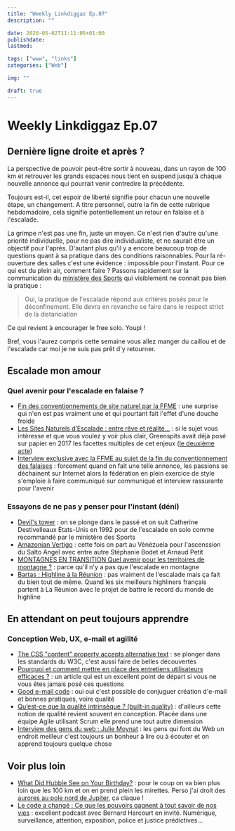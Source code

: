 ```yaml
---
title: "Weekly Linkdiggaz Ep.07"
description: ""

date: 2020-05-02T11:11:05+01:00
publishdate: 
lastmod: 

tags: ["www", "links"]
categories: ["Web"]

img: ""

draft: true
---
```


# Weekly Linkdiggaz Ep.07

## Dernière ligne droite et après&nbsp;?

La perspective de pouvoir peut-être sortir à nouveau, dans un rayon de 100 km et retrouver les grands espaces nous tient en suspend jusqu'à chaque nouvelle annonce qui pourrait venir contredire la précédente.

Toujours est-il, cet espoir de liberté signifie pour chacun une nouvelle étape, un changement.
A titre personnel, outre la fin de cette rubrique hebdomadoire, cela signifie potentiellement un retour en falaise et à l'escalade.

La grimpe n'est pas une fin, juste un moyen. Ce n'est rien d'autre qu'une priorité individuelle, pour ne pas dire individualiste, et ne saurait être un objectif pour l'après. D'autant plus qu'il y a encore beaucoup trop de questions quant à sa pratique dans des conditions raisonnables. Pour la ré-ouverture des salles c'est une évidence&nbsp;: impossible pour l'instant. Pour ce qui est du plein air, comment faire&nbsp;? Passons rapidement sur la communication du [ministère des Sports](https://twitter.com/Sports_gouv/status/1255832264694521858) qui visiblement ne connait pas bien la pratique&nbsp;:

> Oui, la pratique de l'escalade répond aux critères posés pour le déconfinement. Elle devra en revanche se faire dans le respect strict de la distanciation

Ce qui revient à encourager le free solo. Youpi&nbsp;!

Bref, vous l'aurez compris cette semaine vous allez manger du caillou et de l'escalade car moi je ne suis pas prêt d'y retourner.

## Escalade mon amour

### Quel avenir pour l'escalade en falaise&nbsp;?

- [Fin des conventionnements de site naturel par la FFME](https://planetgrimpe.com/2020/04/28/la-ffme-annonce-la-fin-des-conventions-la-grimpe-en-falaise-menacee/)&nbsp;: une surprise qui n'en est pas vraiment une et qui pourtant fait l'effet d'une douche froide
- [Les Sites Naturels d’Escalade&nbsp;: entre rêve et réalité…](https://greenspits.com/la-guerre-des-sites/)&nbsp;: si le sujet vous intéresse et que vous voulez y voir plus clair, Greenspits avait déjà posé sur papier en 2017 les facettes multiples de cet enjeux ([le deuxième acte](https://greenspits.com/la-guerre-des-sites-2/))
- [Interview exclusive avec la FFME au sujet de la fin du conventionnement des falaises](https://planetgrimpe.com/2020/05/01/interview-exclusive-avec-la-ffme-au-sujet-de-la-fin-du-conventionnement-des-falaises/)&nbsp;: forcement quand on fait une telle annonce, les passions se déchainent sur Internet alors la fédération en plein exercice de style s'emploie à faire communiqué sur communiqué et interview rassurante pour l'avenir

### Essayons de ne pas y penser pour l'instant (déni)

- [Devil's tower](https://youtu.be/4pbOAxxoC9c)&nbsp;: on se plonge dans le passé et on suit Catherine Destivelleaux États-Unis en 1992 pour de l'escalade en solo comme recommandé par le ministère des Sports
- [Amazonian Vertigo](https://vimeo.com/308215394)&nbsp;: cette fois on part au Vénézuela pour l'ascenssion du Salto Angel avec entre autre Stéphanie Bodet et Arnaud Petit
- [MONTAGNES EN TRANSITION Quel avenir pour les territoires de montagne&nbsp;?](https://vimeo.com/383518471)&nbsp;: parce qu'il n'y a pas que l'escalade en montagne
- [Bartas&nbsp;: Highline à la Réunion](https://vimeo.com/164248959)&nbsp;: pas vraiment de l'escalade mais ça fait du bien tout de même. Quand les six meilleurs highliners français partent à La Réunion avec le projet de battre le record du monde de highline

## En attendant on peut toujours apprendre

### Conception Web, UX, e-mail et agilité

- <a href="https://www.stefanjudis.com/today-i-learned/css-content-accepts-alternative-text/" hreflang="en">The CSS "content" property accepts alternative text</a>&nbsp;: se plonger dans les standards du W3C, c'est aussi faire de belles découvertes
- [Pourquoi et comment mettre en place des entretiens utilisateurs efficaces&nbsp;?](https://www.uptilab.com/fr/pourquoi-et-comment-mettre-en-place-des-entretiens-utilisateurs-efficaces/)&nbsp;: un article qui est un excellent point de départ si vous ne vous êtes jamais posé ces questions
- <a href="https://www.goodemailcode.com/" hreflang="en">Good e-mail code</a>&nbsp;: oui oui c'est possible de conjuguer création d'e-mail et bonnes pratiques, voire qualité
- [Qu’est-ce que la qualité intrinsèque&nbsp;? (built-in quality)](https://jp-lambert.me/quest-ce-que-la-qualite-intrinseque-built-in-quality-8b56ca0292c7)&nbsp;: d'ailleurs cette notion de qualité revient souvent en conception. Placée dans une équipe Agile utilisant Scrum elle prend une tout autre dimension
- [Interview des gens du web : Julie Moynat](https://www.alsacreations.com/actu/lire/1808-Interview-des-gens-du-web--Julie-Moynat.html)&nbsp;: les gens qui font du Web un endroit meilleur c'est toujours un bonheur à lire ou à écouter et on apprend toujours quelque chose

## Voir plus loin

- <a href="https://www.nasa.gov/content/goddard/what-did-hubble-see-on-your-birthday" hreflang="en">What Did Hubble See on Your Birthday?</a>&nbsp;: pour le coup on va bien plus loin que les 100 km et on en prend plein les mirettes. Perso j'ai droit des [aurores au pole nord de Jupiter](https://imagine.gsfc.nasa.gov/hst_bday/images/june-2-2019-jupiter-s-auroras.jpg), ça claque&nbsp;!
- [Le code a changé&nbsp;: Ce que les pouvoirs gagnent à tout savoir de nos vies](https://www.franceinter.fr/emissions/le-code-a-change/ce-que-les-pouvoirs-gagnent-a-tout-savoir-de-nos-vies)&nbsp;: excellent podcast avec Bernard Harcourt en invité. Numérique, surveillance, attention, exposition, police et justice prédictives...